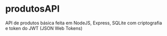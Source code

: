# produtosAPI
API de produtos básica feita em NodeJS, Express, SQLite com criptografia e token do JWT (JSON Web Tokens)
